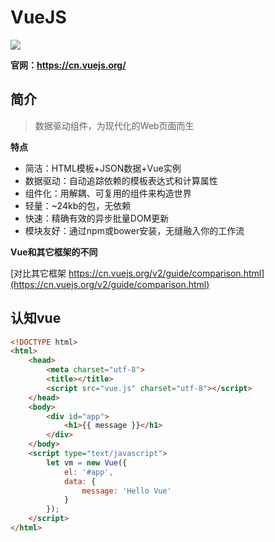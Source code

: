 # VueJS

![](https://ws1.sinaimg.cn/large/006tNbRwly1fg3tmjasyyj30b40b40sk.jpg)

**官网：https://cn.vuejs.org/**



## 简介

>   数据驱动组件，为现代化的Web页面而生



**特点**

*   简洁：HTML模板+JSON数据+Vue实例
*   数据驱动：自动追踪依赖的模板表达式和计算属性
*   组件化：用解耦、可复用的组件来构造世界
*   轻量：~24kb的包，无依赖
*   快速：精确有效的异步批量DOM更新
*   模块友好：通过npm或bower安装，无缝融入你的工作流



**Vue和其它框架的不同**

[对比其它框架 https://cn.vuejs.org/v2/guide/comparison.html](https://cn.vuejs.org/v2/guide/comparison.html)





## 认知vue

```html
<!DOCTYPE html>
<html>
    <head>
        <meta charset="utf-8">
        <title></title>
        <script src="vue.js" charset="utf-8"></script>
    </head>
    <body>
        <div id="app">
            <h1>{{ message }}</h1>
        </div>
    </body>
    <script type="text/javascript">
        let vm = new Vue({
            el: '#app',
            data: {
                message: 'Hello Vue'
            }
        });
    </script>
</html>
```



